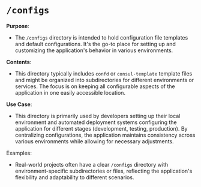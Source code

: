 # `/configs`

**Purpose**:

- The `/configs` directory is intended to hold configuration file templates and default configurations. It's the go-to place for setting up and customizing the application's behavior in various environments.

**Contents**:

- This directory typically includes `confd` or `consul-template` template files and might be organized into subdirectories for different environments or services. The focus is on keeping all configurable aspects of the application in one easily accessible location.

**Use Case**:

- This directory is primarily used by developers setting up their local environment and automated deployment systems configuring the application for different stages (development, testing, production). By centralizing configurations, the application maintains consistency across various environments while allowing for necessary adjustments.

Examples:

- Real-world projects often have a clear `/configs` directory with environment-specific subdirectories or files, reflecting the application's flexibility and adaptability to different scenarios.
